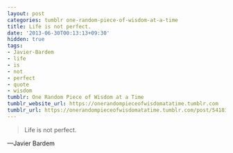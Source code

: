 ```yaml
---
layout: post
categories: tumblr one-random-piece-of-wisdom-at-a-time
title: Life is not perfect.
date: '2013-06-30T00:13:13+09:30'
hidden: true
tags:
- Javier-Bardem
- life
- is
- not
- perfect
- quote
- wisdom
tumblr: One Random Piece of Wisdom at a Time
tumblr_website_url: https://onerandompieceofwisdomatatime.tumblr.com
tumblr_url: https://onerandompieceofwisdomatatime.tumblr.com/post/54181902389/life-is-not-perfect
---
```

> Life is not perfect.

—Javier Bardem&nbsp;
